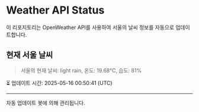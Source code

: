 
# Weather API Status

이 리포지토리는 OpenWeather API를 사용하여 서울의 날씨 정보를 자동으로 업데이트합니다.

## 현재 서울 날씨
> 서울의 현재 날씨: light rain, 온도: 19.68°C, 습도: 81%

⏳ 업데이트 시간: 2025-05-16 00:50:41 (UTC)

---
자동 업데이트 봇에 의해 관리됩니다.
